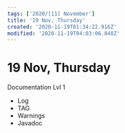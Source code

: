 ```yaml
---
tags: ['2020/[11] November']
title: '19 Nov, Thursday'
created: '2020-11-19T01:34:22.916Z'
modified: '2020-11-19T04:03:06.848Z'
---
```


# 19 Nov, Thursday

Documentation Lvl 1
- Log
- TAG
- Warnings
- Javadoc

